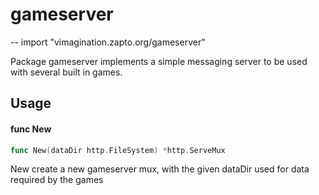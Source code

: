 # gameserver
--
    import "vimagination.zapto.org/gameserver"

Package gameserver implements a simple messaging server to be used with several
built in games.

## Usage

#### func  New

```go
func New(dataDir http.FileSystem) *http.ServeMux
```
New create a new gameserver mux, with the given dataDir used for data required
by the games
